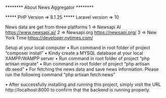  ******** About News Aggregator ********

***** PHP Version => 8.1.25 
***** Laravel version => 10

News data are get from three platforms
1 => Newsapi AI  https://www.newsapi.ai/
2 => Newsapi.org  https://newsapi.org/
3 => New York Time  https://developer.nytimes.com/


Setup at your local computer
•	Run command in root folder of project “composer install”
•	Kindy create a MYSQL database at your local XAMPP/WAMPP server
•	Run command in root folder of project “php artisan migrate”
•	Run command in root folder of project “php artisan db:seed”
•	For fetching the news data and save news information. Please run the following command “php artisan fetch:news”


•	After successfully installing and running this project, simply visit the URL http://localhost:8000 to confirm that the backend is running properly.


